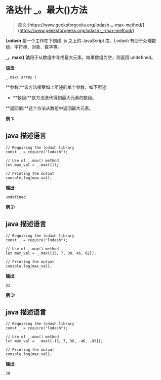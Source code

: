 # 洛达什 _。最大()方法

> 原文:[https://www.geeksforgeeks.org/lodash-_-max-method/](https://www.geeksforgeeks.org/lodash-_-max-method/)

**Lodash** 是一个工作在下划线. js 之上的 JavaScript 库，Lodash 有助于处理数组、字符串、对象、数字等。

**_。max()** **法**用于从数组中寻找最大元素。如果数组为空，则返回 undefined。

**语法:**

```
_.max( array )
```

**参数:**该方法接受如上所述的单个参数，如下所述:

*   **数组:**是方法迭代得到最大元素的数组。

**返回值:**这个方法从数组中返回最大元素。

**例 1:**

## java 描述语言

```
// Requiring the lodash library  
const _ = require("lodash");  

// Use of _.max() method 
let max_val = _.max([]); 

// Printing the output  
console.log(max_val);
```

**输出:**

```
undefined
```

**例 2:**

## java 描述语言

```
// Requiring the lodash library  
const _ = require("lodash");  

// Use of _.max() method 
let max_val = _.max([15, 7, 38, 46, 82]); 

// Printing the output  
console.log(max_val);
```

**输出:**

```
82
```

**例 3:**

## java 描述语言

```
// Requiring the lodash library  
const _ = require("lodash");  

// Use of _.max() method 
let max_val = _.max([-15, 7, 38, -46, -82]); 

// Printing the output  
console.log(max_val);
```

**输出:**

```
38
```